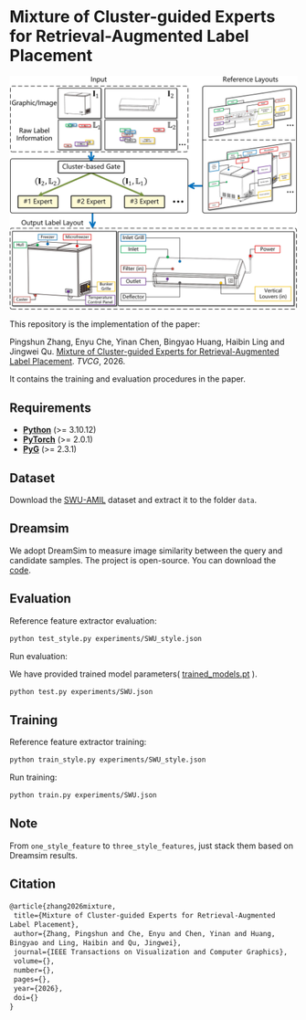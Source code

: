 # Mixture of Cluster-guided Experts for Retrieval-Augmented Label Placement

<img src="examples/introduction.jpg" alt="introduction" /></div>

This repository is the implementation of the paper:

Pingshun Zhang, Enyu Che, Yinan Chen, Bingyao Huang, Haibin Ling and Jingwei Qu. [Mixture of Cluster-guided Experts for Retrieval-Augmented Label Placement](https://jingweiqu.github.io/project/LPCE/index.html). *TVCG*, 2026.

It contains the training and evaluation procedures in the paper.

## Requirements
* **[Python](https://www.python.org/)** (>= 3.10.12)
* **[PyTorch](https://pytorch.org/)** (>= 2.0.1)
* **[PyG](https://www.pyg.org/)** (>= 2.3.1)

## Dataset
Download the [SWU-AMIL](https://higa.teracloud.jp/share/11e16e39781d2703) dataset and extract it to the folder `data`.

## Dreamsim
We adopt DreamSim to measure image similarity between the query and candidate samples. The project is open-source. You can download the [code](https://github.com/ssundaram21/dreamsim).

## Evaluation
Reference feature extractor evaluation:
```bash
python test_style.py experiments/SWU_style.json
```
Run evaluation:

We have provided trained model parameters( [trained_models.pt](https://higa.teracloud.jp/share/11e18831e486e091) ).
```bash
python test.py experiments/SWU.json
```

## Training
Reference feature extractor training:
```bash
python train_style.py experiments/SWU_style.json
```
Run training:
```bash
python train.py experiments/SWU.json
```

## Note
From `one_style_feature` to `three_style_features`, just stack them based on Dreamsim results.

## Citation
```text
@article{zhang2026mixture,
 title={Mixture of Cluster-guided Experts for Retrieval-Augmented Label Placement},
 author={Zhang, Pingshun and Che, Enyu and Chen, Yinan and Huang, Bingyao and Ling, Haibin and Qu, Jingwei},
 journal={IEEE Transactions on Visualization and Computer Graphics},
 volume={},
 number={},
 pages={},
 year={2026},
 doi={}
}
```
